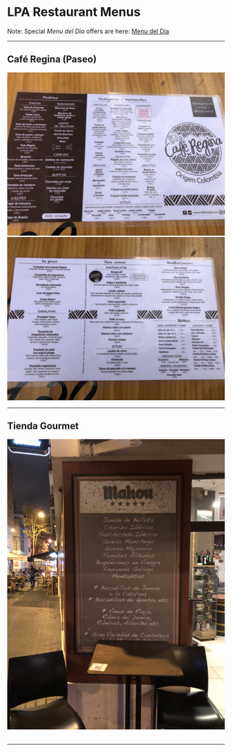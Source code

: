 # LPA Restaurant Menus

Note: Special _Menu del Dia_ offers are here: [Menu del Dia](menudeldia.md)

---

## Café Regina (Paseo)

![Menu](cafe_regina_paseo1.jpg)
![Menu](cafe_regina_paseo2.jpg)

---

## Tienda Gourmet

![Board](tienda_gourmet_board.jpg)
![]()

---
